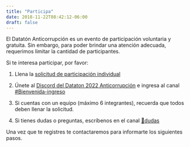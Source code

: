 ```yaml
---
title: "Participa"
date: 2018-11-22T08:42:12-06:00
draft: false
---
```


El Datatón Anticorrupción es un evento de participación voluntaria y gratuita. Sin embargo, para poder brindar una atención adecuada, requerimos limitar la cantidad de participantes.

Si te interesa participar, por favor:

1. Llena la [solicitud de participación individual](https://forms.gle/uHsiBjx1x5xqx9cA8)

2. Únete al [Discord del Dataton 2022 Anticorrupción](https://discord.gg/CFbXZXErGX) e ingresa al canal [#Bienvenida-ingreso](https://discord.com/channels/907813225897287710/910629771048792064)

3. Si cuentas con un equipo (máximo 6 integrantes), recuerda que todos deben llenar la solicitud.

4. Si tienes dudas o preguntas, escríbenos en el canal  [💬dudas](https://discord.gg/KnFSe25vEu)

Una vez que te registres te contactaremos para informarte los siguientes pasos.